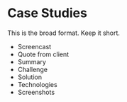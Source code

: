 # Case Studies

This is the broad format. Keep it short.

- Screencast
- Quote from client
- Summary
- Challenge
- Solution
- Technologies
- Screenshots
